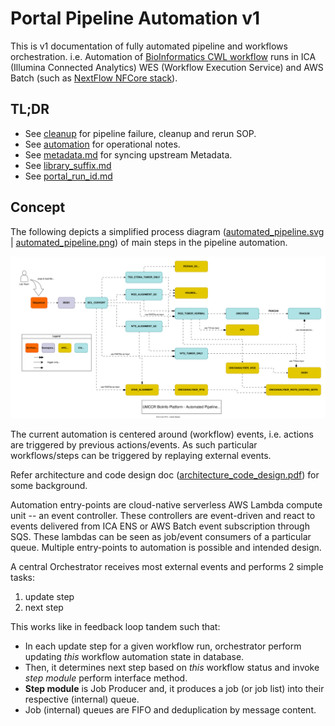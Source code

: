 # Portal Pipeline Automation v1

This is v1 documentation of fully automated pipeline and workflows orchestration. i.e. Automation of [BioInformatics CWL workflow](https://github.com/umccr/cwl-ica) runs in ICA (Illumina Connected Analytics) WES (Workflow Execution Service) and AWS Batch (such as [NextFlow NFCore stack](https://github.com/umccr/nextflow-stack)). 


## TL;DR

- See [cleanup](cleanup) for pipeline failure, cleanup and rerun SOP.
- See [automation](automation) for operational notes.
- See [metadata.md](metadata.md) for syncing upstream Metadata.
- See [library_suffix.md](library_suffix.md)
- See [portal_run_id.md](portal_run_id.md)


## Concept

The following depicts a simplified process diagram ([automated_pipeline.svg](../model/automated_pipeline.svg) | [automated_pipeline.png](../model/automated_pipeline.png)) of main steps in the pipeline automation.

![automated_pipeline.svg](../model/automated_pipeline.svg)

The current automation is centered around (workflow) events, i.e. actions are triggered by previous actions/events. As such particular workflows/steps can be triggered by replaying external events.

Refer architecture and code design doc ([architecture_code_design.pdf](../model/architecture_code_design.pdf)) for some background.

Automation entry-points are cloud-native serverless AWS Lambda compute unit -- an event controller. These controllers are event-driven and react to events delivered from ICA ENS or AWS Batch event subscription through SQS. These lambdas can be seen as job/event consumers of a particular queue. Multiple entry-points to automation is possible and intended design.

A central Orchestrator receives most external events and performs 2 simple tasks: 
1. update step
2. next step

This works like in feedback loop tandem such that:

- In each update step for a given workflow run, orchestrator perform updating _this_ workflow automation state in database.
- Then, it determines next step based on _this_ workflow status and invoke _step module_ perform interface method.
- **Step module** is Job Producer and, it produces a job (or job list) into their respective (internal) queue.
- Job (internal) queues are FIFO and deduplication by message content.
